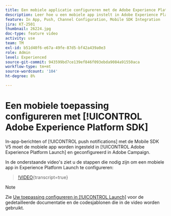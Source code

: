 ```yaml
---
title: Een mobiele applicatie configureren met de Adobe Experience Platform SDK
description: Leer hoe u een mobiele app instelt in Adobe Experience Platform Launch en hoe u deze configureert in Adobe Campaign.
feature: In App, Push, Channel Configuration, Mobile SDK Integration
jira: KT-2501
thumbnail: 26224.jpg
doc-type: feature video
activity: use
team: TM
exl-id: b51d40f6-e67a-49fe-87d5-bf42a439a0e3
role: Admin
level: Experienced
source-git-commit: 943599bd7ce139ef846f093ebda9084a91550aca
workflow-type: tm+mt
source-wordcount: '104'
ht-degree: 8%

---
```



# Een mobiele toepassing configureren met [!UICONTROL Adobe Experience Platform SDK]

In-app-berichten of [!UICONTROL push notifications] met de Mobile SDK V5 moet de mobiele app worden ingesteld in [!UICONTROL Adobe Experience Platform Launch] en geconfigureerd in Adobe Campaign.

In de onderstaande video&#39;s ziet u de stappen die nodig zijn om een mobiele app in Experience Platform Launch te configureren:

>[!VIDEO](https://video.tv.adobe.com/v/26224?learn=on){transcript=true}

>[!NOTE]
>
>Zie [Uw toepassing configureren in [!UICONTROL Launch]](https://experienceleague.adobe.com/docs/campaign-standard/using/administrating/configuring-channels/configuring-a-mobile-application.html?lang=en) voor de gedetailleerde documentatie en de codesjablonen die in de video worden gebruikt.
